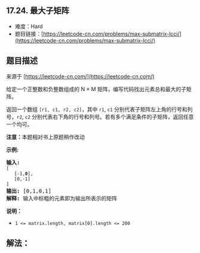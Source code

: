 ##  17.24. 最大子矩阵

- 难度：Hard
- 题目链接：[https://leetcode-cn.com/problems/max-submatrix-lcci/](https://leetcode-cn.com/problems/max-submatrix-lcci/)


## 题目描述

来源于 [https://leetcode-cn.com/](https://leetcode-cn.com/)

<p>给定一个正整数和负整数组成的 N &times; M&nbsp;矩阵，编写代码找出元素总和最大的子矩阵。</p>

<p>返回一个数组 <code>[r1, c1, r2, c2]</code>，其中 <code>r1</code>, <code>c1</code> 分别代表子矩阵左上角的行号和列号，<code>r2</code>, <code>c2</code> 分别代表右下角的行号和列号。若有多个满足条件的子矩阵，返回任意一个均可。</p>

<p><strong>注意：</strong>本题相对书上原题稍作改动</p>

<p><strong>示例:</strong></p>

<pre><strong>输入:
</strong><code>[
&nbsp;  [-1,<strong>0</strong>],
&nbsp;  [0,-1]
]</code>
<strong>输出: </strong>[0,1,0,1]
<strong>解释: </strong>输入中标粗的元素即为输出所表示的矩阵</pre>

<p><strong>说明：</strong></p>

<ul>
	<li><code>1 &lt;= matrix.length, matrix[0].length &lt;= 200</code></li>
</ul>


## 解法：